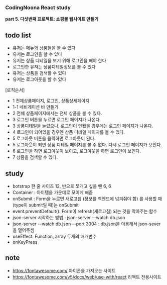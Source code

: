 <h3>CodingNoona React study</h3>

<b>part 5. 다섯번째 프로젝트: 쇼핑몰 웹사이트 만들기</b>

## todo list

- 유저는 메뉴와 상품들을 볼 수 있다
- 유저는 로그인을 할 수 있다
- 유저는 상품 디테일을 보기 위해 로그인을 해야 한다
- 로그인한 유저는 상품디테일정보를 볼 수 있다
- 유저는 상품을 검색할 수 있다
- 유저는 로그아웃을 할 수 있다

[로직순서]

- 1 전체상품페이지, 로그인, 상품상세페이지
- 1-1 네비게이션 바 만들기
- 2 전체 상품페이지에서는 전체 상품을 볼 수 있다.
- 3 로그인 버튼을 누르면 로그인 페이지가 나온다.
- 3 상품디테일을 눌렀으나, 로그인이 안됐을 경우에는 로그인 페이지가 나온다.
- 4 로그인이 되어있을 경우엔 상품 디테일 페이지를 볼 수 있다.
- 5 로그아웃 버튼을 클릭하면 로그아웃이 된다.
- 5 로그아웃이 되면 상품 디테일 페이지를 볼 수 없다. 다시 로그인 페이지가 보인다.
- 6 로그인을 하면 로그아웃이 보이고, 로그아웃을 하면 로그인이 보인다.
- 7 상품을 검색할 수 있다.

## study

- botstrap 한 줄 사이즈 12, 반으로 쪼개고 싶을 땐 6, 6
- Container : 아이템을 가운데로 모이게 해줌
- onSubmit : Form을 누르면 새로고침 (정보를 백엔드에 넘겨줘야 함) 를 사용할 때 (type이 submit일 때)는 onSubmit
- event.preventDefault(): Form이 refresh(새로고침) 되는 것을 막아주는 함수
- json-server 시작하는 방법 : json-server --watch db.json
- json-server --watch db.json --port 3004 : db.json을 이용해서 json-sever을 열어주셈
- useEffect: Function, array 두개의 매개변수
- onKeyPress

## note

- https://fontawesome.com/ 아이콘을 가져오는 사이트
- https://fontawesome.com/v5/docs/web/use-with/react 리액트 전용사이트
